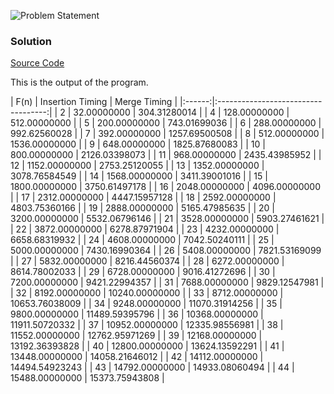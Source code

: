 ![Problem Statement](https://github.com/cpp-rakesh/Algorithms/blob/master/Chapter_1_The_Role_Of_Algorithms_In_Computing/1.2_Algorithms_As_A_Technology/Exercises/1.2-2/repo/problem.png)

### Solution
[Source Code](https://github.com/cpp-rakesh/Algorithms/blob/master/Chapter_1_The_Role_Of_Algorithms_In_Computing/1.2_Algorithms_As_A_Technology/Exercises/1.2-2/repo/1.2-2.cpp)

This is the output of the program.

|  F(n)  | Insertion Timing  | Merge Timing    |
|:------:|:-----------------------------------:|
|  2     |   32.00000000     |  304.31280014   |
|  4     |   128.00000000    |  512.00000000   |
|  5     |   200.00000000    |  743.01699036   |
|  6     |   288.00000000    |  992.62560028   |
|  7     |   392.00000000    |  1257.69500508  |
|  8     |   512.00000000    |  1536.00000000  |
|  9     |   648.00000000    |  1825.87680083  |
| 10     |   800.00000000    |  2126.03398073  |
| 11     |   968.00000000    |  2435.43985952  |
| 12     |   1152.00000000   |  2753.25120055  |
| 13     |   1352.00000000   |  3078.76584549  |
| 14     |   1568.00000000   |  3411.39001016  |
| 15     |   1800.00000000   |  3750.61497178  |
| 16     |   2048.00000000   |  4096.00000000  |
| 17     |   2312.00000000   |  4447.15957128  |
| 18     |   2592.00000000   |  4803.75360166  |
| 19     |   2888.00000000   |  5165.47985635  |
| 20     |   3200.00000000   |  5532.06796146  |
| 21     |   3528.00000000   |  5903.27461621  |
| 22     |   3872.00000000   |  6278.87971904  |
| 23     |   4232.00000000   |  6658.68319932  |
| 24     |   4608.00000000   |  7042.50240111  |
| 25     |   5000.00000000   |  7430.16990364  |
| 26     |   5408.00000000   |  7821.53169099  |
| 27     |   5832.00000000   |  8216.44560374  |
| 28     |   6272.00000000   |  8614.78002033  |
| 29     |   6728.00000000   |  9016.41272696  |
| 30     |   7200.00000000   |  9421.22994357  |
| 31     |   7688.00000000   |  9829.12547981  |
| 32     |   8192.00000000   |  10240.00000000 |
| 33     |   8712.00000000   |  10653.76038009 |
| 34     |   9248.00000000   |  11070.31914256 |
| 35     |   9800.00000000   |  11489.59395796 |
| 36     |   10368.00000000  |  11911.50720332 |
| 37     |   10952.00000000  |  12335.98556981 |
| 38     |   11552.00000000  |  12762.95971269 |
| 39     |   12168.00000000  |  13192.36393828 |
| 40     |   12800.00000000  |  13624.13592291 |
| 41     |   13448.00000000  |  14058.21646012 |
| 42     |   14112.00000000  |  14494.54923243 |
| 43     |   14792.00000000  |  14933.08060494 |
| 44     |   15488.00000000  |  15373.75943808 |


